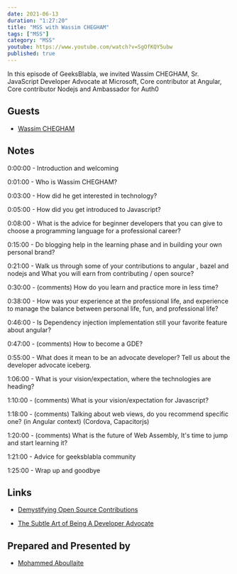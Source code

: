 ```yaml
---
date: 2021-06-13
duration: "1:27:20"
title: "MSS with Wassim CHEGHAM"
tags: ["MSS"]
category: "MSS"
youtube: https://www.youtube.com/watch?v=SgOfKQY5ubw
published: true
---
```


In this episode of GeeksBlabla, we invited Wassim CHEGHAM, Sr. JavaScript Developer Advocate at Microsoft, Core
contributor at Angular, Core contributor Nodejs and Ambassador for Auth0

## Guests

- [Wassim CHEGHAM](https://twitter.com/manekinekko)

## Notes

0:00:00 - Introduction and welcoming

0:01:00 - Who is Wassim CHEGHAM?

0:03:00 - How did he get interested in technology?

0:05:00 - How did you get introduced to Javascript?

0:08:00 - What is the advice for beginner developers that you can give to choose a programming language for a professional career?

0:15:00 - Do blogging help in the learning phase and in building your own personal brand?

0:21:00 - Walk us through some of your contributions to angular , bazel and nodejs and What you will earn from contributing / open source?

0:30:00 - (comments) How do you learn and practice more in less time?

0:38:00 - How was your experience at the professional life, and experience to manage the balance between personal life, fun, and professional life?

0:46:00 - Is Dependency injection implementation still your favorite feature about angular?

0:47:00 - (comments) How to become a GDE?

0:55:00 - What does it mean to be an advocate developer? Tell us about the developer advocate iceberg.

1:06:00 - What is your vision/expectation, where the technologies are heading?

1:10:00 - (comments) What is your vision/expectation for Javascript?

1:18:00 - (comments) Talking about web views, do you recommend specific one? (in Angular context) (Cordova, Capacitorjs)

1:20:00 - (comments) What is the future of Web Assembly, It's time to jump and start learning it?

1:21:00 - Advice for geeksblabla community

1:25:00 - Wrap up and goodbye

## Links

- [Demystifying Open Source Contributions](https://medium.com/free-code-camp/demystifying-open-source-contributions-c60fe2bde6d0)

- [The Subtle Art of Being A Developer Advocate](https://dev.to/wassimchegham/the-subtle-art-of-being-a-developer-advocate-gdg)

## Prepared and Presented by

- [Mohammed Aboullaite](https://twitter.com/laytoun)
